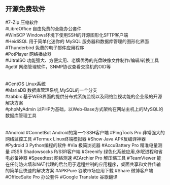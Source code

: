 ## 开源免费软件
#7-Zip            压缩软件<br>
#LibreOffice      自由免费的全能办公套件<br>
#WinSCP           Windows环境下使用SSH的开源图形化SFTP客户端<br>
#HeidiSQL         用于简单化迷你的 MySQL 服务器和数据库管理的图形化界面<br>
#Thunderbird      免费的电子邮件应用程序<br>
#PotPlayer        网络播放器<br>
#UltraISO         功能强大、方便实用、老牌优秀的光盘映像文件制作/编辑/转换工具<br>
#getif            网络管理软件，SNMP协议查看交换机的OID等<br>
<br>
<br>
#CentOS           Linux系统<br>
#MariaDB          数据库管理系统,MySQL的一个分支<br>
#zabbix           基于WEB界面的提供分布式系统监视以及网络监视功能的企业级的开源解决方案<br>
#phpMyAdmin       以PHP为基础，以Web-Base方式架构在网站主机上的MySQL的数据库管理工具<br>
<br>
<br>
#Android
#ConnetBot        Android的第一个SSH客户端
#PingTools Pro    非常强大的网络监控工具
#Termux           Linux终端模拟器
#Show Java        APK反编译神器
#Pydroid 3        Python编程的软件
#Via              极简浏览器
#AccuBattery Pro  精准电量测量
#SSR              Shadowsocks R/SSR客户端
#Greenify         绿色化系统应用,休眠进程和省电必备神器
#Speedtest        网络测速
#ZArchier Pro     解压缩工具
#TeamViewer       能在任何防火墙和NAT代理的后台用于远程控制的应用程序，桌面共享和文件传输的简单且快速的解决方案
#APKPure          谷歌市场应用下载
#Share            微博客户端
#OfficeSuite Pro  办公套件
#Google Translate 谷歌翻译
